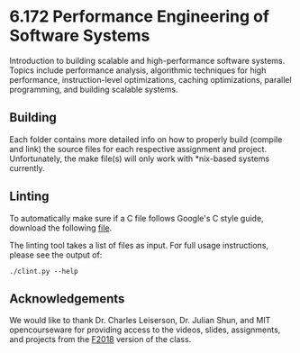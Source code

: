 # 6.172 Performance Engineering of Software Systems
Introduction to building scalable and high-performance software systems. Topics
include performance analysis, algorithmic techniques for high performance,
instruction-level optimizations, caching optimizations, parallel programming,
and building scalable systems.


## Building
<!-- TODO: Fix this; needs to be more accurate. -->
Each folder contains more detailed info on how to properly build (compile and
link) the source files for each respective assignment and project.
Unfortunately, the make file(s) will only work with *nix-based systems
currently.

## Linting
To automatically make sure if a C file follows Google's C style guide, download
the following [file](https://github.com/sillycross/Leiserchess---MIT-6.172-Fall16-Final-Project/blob/master/clint.py).

The linting tool takes a list of files as input. For full usage instructions,
please see the output of:

    ./clint.py --help

<!-- ## Profiling
We use [valgrind](https://www.valgrind.org) to automatically check for memory
management and threading bugs (aka race conditions) as well as to profile cache misses in order to
improve performance of our programs. For usage information, see the output of:

    valgrind --tool=memcheck --leak-check=yes --show-reachable=yes program_name
    valgrind --help -->

## Acknowledgements
We would like to thank Dr. Charles Leiserson, Dr. Julian Shun, and MIT
opencourseware for providing access to the videos, slides, assignments, and
projects from the
[F2018](https://ocw.mit.edu/courses/electrical-engineering-and-computer-science/6-172-performance-engineering-of-software-systems-fall-2018/index.htm)
version of the class.
